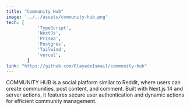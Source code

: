 ```yaml
---
title: "Community Hub"
image: '../../assets/community-hub.png'
tech: [
			'TypeScript',
			'NextJs',
			'Prisma',
			'Postgres',
			'Tailwind',
			'vercel',
		]
link: "https://github.com/ElayadeIsmail/community-hub"
---
```

COMMUNITY HUB is a social platform similar to Reddit, where users can create communities, post content, and comment. Built with Next.js 14 and server actions, it features secure user authentication and dynamic actions for efficient community management.